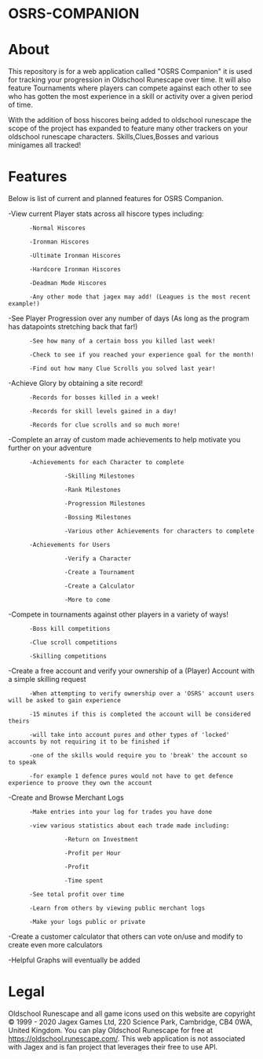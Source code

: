 # OSRS-COMPANION

# About

This repository is for a web application called "OSRS Companion" it is used for tracking your progression in Oldschool Runescape
over time. It will also feature Tournaments where players can compete against each other to see who has gotten the most experience in a
skill or activity over a given period of time.

With the addition of boss hiscores being added to oldschool runescape the scope of the project has expanded to feature many other trackers on your oldschool runescape characters. Skills,Clues,Bosses and various minigames all tracked!

# Features

Below is list of current and planned features for OSRS Companion.

-View current Player stats across all hiscore types including:

          -Normal Hiscores

          -Ironman Hiscores
          
          -Ultimate Ironman Hiscores
          
          -Hardcore Ironman Hiscores
          
          -Deadman Mode Hiscores
          
          -Any other mode that jagex may add! (Leagues is the most recent example!)
          
-See Player Progression over any number of days (As long as the program has datapoints stretching back that far!)

          -See how many of a certain boss you killed last week!
          
          -Check to see if you reached your experience goal for the month!
          
          -Find out how many Clue Scrolls you solved last year!
          
-Achieve Glory by obtaining a site record!

          -Records for bosses killed in a week!
          
          -Records for skill levels gained in a day!
          
          -Records for clue scrolls and so much more!

-Complete an array of custom made achievements to help motivate you further on your adventure

          -Achievements for each Character to complete
                    
                    -Skilling Milestones
                    
                    -Rank Milestones
                    
                    -Progression Milestones
                    
                    -Bossing Milestones
                    
                    -Various other Achievements for characters to complete
          
          -Achievements for Users
          
                    -Verify a Character
                    
                    -Create a Tournament
                    
                    -Create a Calculator
                    
                    -More to come

-Compete in tournaments against other players in a variety of ways!

          -Boss kill competitions
          
          -Clue scroll competitions
          
          -Skilling competitions

-Create a free account and verify your ownership of a (Player) Account with a simple skilling request

          -When attempting to verify ownership over a 'OSRS' account users will be asked to gain experience
          
          -15 minutes if this is completed the account will be considered theirs
          
          -will take into account pures and other types of 'locked' accounts by not requiring it to be finished if
          
          -one of the skills would require you to 'break' the account so to speak
          
          -for example 1 defence pures would not have to get defence experience to proove they own the account
          
-Create and Browse Merchant Logs

          -Make entries into your log for trades you have done
          
          -view various statistics about each trade made including:
          
                    -Return on Investment
                    
                    -Profit per Hour
                    
                    -Profit
                    
                    -Time spent
          
          -See total profit over time
          
          -Learn from others by viewing public merchant logs
          
          -Make your logs public or private
          
          
-Create a customer calculator that others can vote on/use and modify to create even more calculators

-Helpful Graphs will eventually be added

# Legal

Oldschool Runescape and all game icons used on this website are copyright © 1999 - 2020 Jagex Games Ltd, 220 Science Park, Cambridge, CB4 0WA, United Kingdom. You can play Oldschool Runescape for free at https://oldschool.runescape.com/. This web application is not associated with Jagex and is fan project that leverages their free to use API.
